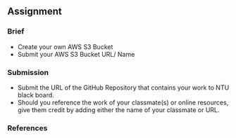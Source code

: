 ## Assignment

### Brief

- Create your own AWS S3 Bucket
- Submit your AWS S3 Bucket URL/ Name


### Submission 

- Submit the URL of the GitHub Repository that contains your work to NTU black board.
- Should you reference the work of your classmate(s) or online resources, give them credit by adding either the name of your classmate or URL. 

### References
